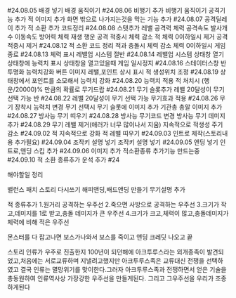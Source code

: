 #24.08.05
배경 넣기
배경 움직이기
#24.08.06
비행기 추가
비행기 움직이기
공격기능 추가
적 이미지 추가
화면 밖으로 나가지는것을 막는 기능 추가
#24.08.07
공격딜레이 추가
적 소환 추가
코드정리
#24.08.08
스탯추가
    레밸
    공격력
    체력
    공격속도
    발사개수
    이동속도
    방어력
    체력 재생
    행운
공격 적중시 체력 감소
적 체력 0이하일시 제거
공격 적중시 제거
#24.08.12
적 소환 코드 정리
적과 충돌시 체력 감소
체력 0이하일시 게임종료
#24.08.13
체력 표시
레밸업 시스템 절반
#24.08.14
레밸업 시스템
상태창 열기
상태창에 능력치 표시
상태창을 열고있을때 게임 일시정지
#24.08.16
스테이터스창 반투명화
능력치강화 버튼 이미지
레밸,포인트 상시 표시
적 생성위치 조정
#24.08.19
상태창에서 포인트를 소모해서 능력치 강화
#24.08.20
능력치 적용
적 처치시 (행운/20000)% 만큼의 확률로 무기드랍
#24.08.21
무기 슬롯추가
레밸 20달성이 무기 선택 가능 반
#24.08.22
레밸 20달성이 무기 선택 가능
무기효과 적용
#24.08.26
무기 장착시 능력치 변경
무기 선택시 무기 슬롯에 이미지 추가
기관총 총알 이미지 추가
#24.08.27
방사능 무기 띠우기
#24.08.28
방사능 무기코드 변경
방사능 무기 데미지 추가
#24.08.29
무기 레밸 제거(애러가 너무 많이나서 지움)
지속적으로 적생성 주기 감소
#24.09.02 
적 지속적으로 강화
적 레밸 띠우기
#24.09.03
인트로 제작(스토리내용 추가필요)
#24.09.04
조작키 설명 넣기
조작키 설명 넣기
#24.09.05
앤딩 넣기
인트로,앤딩 스킵 추가
#24.09.06
이미지 추가
적소환종류 추가기능 만드는중
#24.09.10
적 소환 종류추가
운석 추가
#24






해야할일 정리

밸런스 패치 
스토리 다시쓰기
해피앤딩,배드앤딩 만들기
무기설명 추가

적 종류추가
    1.원거리 공격하는 우주선
    2.죽으면 사방으로 공격하는 우주선
    3.크기가 작고,데미지를 1로 받고,충돌 데미지가 큰 우주선
    4.크기가 크고,체력이 많고,충돌데미지가 체력에 비해 적은 우주선




몬스터를 다 잡고나면 보스가나와서 보스를 죽이고 앤딩 크레딧 나오고 끝



스토리
    인류가 우주로 진출한지 100년이 되던해에 아크투루스라는 외개종족이 발견되었고,처음에는 서로교류하며 지낼려고했지만 아크투루스족은 교류대신 전쟁을 선택하였고  결국 인류는 
    멸망위기를 맞이한다.그러자 아크투루스족과 전쟁하면서 얻은 기술을총동원하여 인류역사상 가장강한 우주선을 만들게된다.
    그리고 그우주선을 우리가 조종하게된다